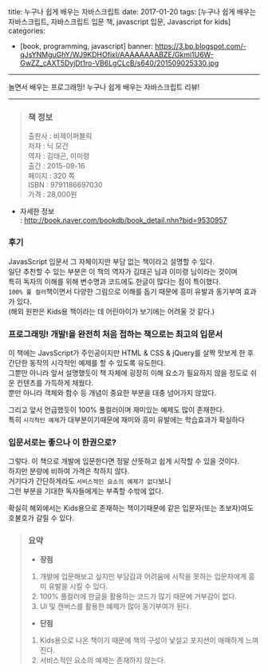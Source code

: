 title: 누구나 쉽게 배우는 자바스크립트
date: 2017-01-20
tags: [누구나 쉽게 배우는 자바스크립트, 자바스크립트 입문 책, javascript 입문, Javascript for kids]
categories:
- [book, programming, javascript]
banner: https://3.bp.blogspot.com/-qJsYNMguGhY/WJ9KDHOfixI/AAAAAAAABZE/Gkmi1U6W-GwZZ_cAXT5DyjDt1ro-VB6LgCLcB/s640/201509025330.jpg

---
놀면서 배우는 프로그래밍! 누구나 쉽게 배우는 자바스크립트 리뷰!

<!-- more -->

---

>### 책 정보 
>출판사 : 비제이퍼블릭  
>저자 : 닉 모건  
>역자 : 김태곤, 이미령  
>출간 : 2015-09-16  
>페이지 : 320 쪽  
>ISBN : 9791186697030  
>가격 : 28,000원

- 자세한 정보  
: <http://book.naver.com/bookdb/book_detail.nhn?bid=9530957>

### 후기
JavasScript 입문서 그 자체이지만 부담 없는 책이라고 설명할 수 있다.  
일단 추천할 수 있는 부분은 이 책의 역자가 김태곤 님과 이미령 님이라는 것이며  
특히 독자의 이해를 위해 변수명과 코드에도 한글이 많다는 점이 특이했다.  
`100% 풀 컬러`책이면서 다양한 그림으로 이해를 돕기 때문에 흥미 유발과 동기부여 효과가 있다.  
(해외 원판은 Kids용 책이라는 데 어린아이가 보기에는 어려울 것 같다.)

### 프로그래밍! 개발!을 완전히 처음 접하는 책으로는 최고의 입문서
이 책에는 JavsScript가 주인공이지만 HTML & CSS & jQuery를 살짝 맛보게 한 후  
간단한 동작의 시각적인 예제를 할 수 있도록 유도한다.  
그뿐만 아니라 앞서 설명했듯이 책 자체에 굉장히 이해 요소가 필요하지 않을 정도로 쉬운 컨텐츠를 가득하게 채웠다.  
뿐만 아니라 객체와 함수 등 개념이 중요한 부분을 대충 넘어가지 않았다.

그리고 앞서 언급했듯이 100% 풀컬러이며 재미있는 예제도 많이 존재한다.  
특히 `시각적인 예제`가 대부분이기때문에 재미와 흥미 유발에는 학습효과가 확실하다

### 입문서로는 좋으나 이 한권으로?
그렇다. 이 책으로 개발에 입문한다면 정말 산뜻하고 쉽게 시작할 수 있을 것이다.  
하지만 분량에 비하여 가격은 착하지 않다.  
거기다가 간단하게라도 `서비스적인 요소의 예제가 없다`보니  
그런 부분을 기대한 독자들에게는 부족할 수밖에 없다.

확실히 해외에서는 Kids용으로 존재하는 책이기때문에 같은 입문자(또는 초보자)여도 호불호가 갈릴 수 있다.
 
>### 요약
>- **장점**
>1. 개발에 입문해보고 싶지만 부담감과 어려움에 시작을 못하는 입문자에게 흥미 유발을 시킬 수 있다.
>2. 100% 풀컬러에 한글을 활용하는 코드가 많기 때문에 거부감이 없다.
>3. UI 및 캔버스를 활용한 예제가 많아 동기부여가 된다.
>
>- **단점**
>1. Kids용으로 나온 책이기 때문에 책의 구성이 낯설고 포지션이 애매하게 느껴진다.
>2. 서비스적인 요소의 예제는 존재하지 않는다.